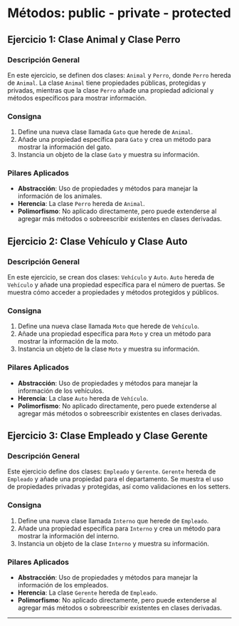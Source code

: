 # Métodos: public - private - protected

## Ejercicio 1: Clase Animal y Clase Perro

### Descripción General

En este ejercicio, se definen dos clases: `Animal` y `Perro`, donde `Perro` hereda de `Animal`. La clase `Animal` tiene propiedades públicas, protegidas y privadas, mientras que la clase `Perro` añade una propiedad adicional y métodos específicos para mostrar información.

### Consigna

1. Define una nueva clase llamada `Gato` que herede de `Animal`.
2. Añade una propiedad específica para `Gato` y crea un método para mostrar la información del gato.
3. Instancia un objeto de la clase `Gato` y muestra su información.

### Pilares Aplicados

- **Abstracción**: Uso de propiedades y métodos para manejar la información de los animales.
- **Herencia**: La clase `Perro` hereda de `Animal`.
- **Polimorfismo**: No aplicado directamente, pero puede extenderse al agregar más métodos o sobreescribir existentes en clases derivadas.

## Ejercicio 2: Clase Vehículo y Clase Auto

### Descripción General

En este ejercicio, se crean dos clases: `Vehículo` y `Auto`. `Auto` hereda de `Vehículo` y añade una propiedad específica para el número de puertas. Se muestra cómo acceder a propiedades y métodos protegidos y públicos.

### Consigna

1. Define una nueva clase llamada `Moto` que herede de `Vehículo`.
2. Añade una propiedad específica para `Moto` y crea un método para mostrar la información de la moto.
3. Instancia un objeto de la clase `Moto` y muestra su información.

### Pilares Aplicados

- **Abstracción**: Uso de propiedades y métodos para manejar la información de los vehículos.
- **Herencia**: La clase `Auto` hereda de `Vehículo`.
- **Polimorfismo**: No aplicado directamente, pero puede extenderse al agregar más métodos o sobreescribir existentes en clases derivadas.

## Ejercicio 3: Clase Empleado y Clase Gerente

### Descripción General

Este ejercicio define dos clases: `Empleado` y `Gerente`. `Gerente` hereda de `Empleado` y añade una propiedad para el departamento. Se muestra el uso de propiedades privadas y protegidas, así como validaciones en los setters.

### Consigna

1. Define una nueva clase llamada `Interno` que herede de `Empleado`.
2. Añade una propiedad específica para `Interno` y crea un método para mostrar la información del interno.
3. Instancia un objeto de la clase `Interno` y muestra su información.

### Pilares Aplicados

- **Abstracción**: Uso de propiedades y métodos para manejar la información de los empleados.
- **Herencia**: La clase `Gerente` hereda de `Empleado`.
- **Polimorfismo**: No aplicado directamente, pero puede extenderse al agregar más métodos o sobreescribir existentes en clases derivadas.

---
